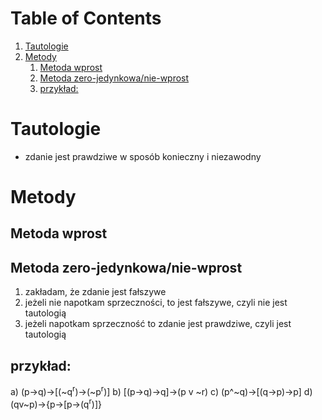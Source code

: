 
# Table of Contents

1.  [Tautologie](#org6fd5226)
2.  [Metody](#orgebec60c)
    1.  [Metoda wprost](#orgedf5237)
    2.  [Metoda zero-jedynkowa/nie-wprost](#org349a9e7)
    3.  [przykład:](#org21d9433)



<a id="org6fd5226"></a>

# Tautologie

-   zdanie jest prawdziwe w sposób konieczny i niezawodny


<a id="orgebec60c"></a>

# Metody


<a id="orgedf5237"></a>

## Metoda wprost


<a id="org349a9e7"></a>

## Metoda zero-jedynkowa/nie-wprost

1.  zakładam, że zdanie jest fałszywe
2.  jeżeli nie napotkam sprzeczności, to jest fałszywe, czyli nie jest tautologią
3.  jeżeli napotkam sprzeczność to zdanie jest prawdziwe, czyli jest tautologią


<a id="org21d9433"></a>

## przykład:

a) (p→q)→[(~q<sup>r</sup>)→(~p<sup>r</sup>)]
b) [(p→q)→q]→(p v ~r)
c) (p^~q)→[(q→p)→p]
d) (qv~p)→{p→[p→(q<sup>r</sup>)]}

